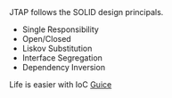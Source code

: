 <html>
<head>
  
</head>
<body>

<div align="justify">
JTAP follows the SOLID design principals.

<ul>
  <li>Single Responsibility</li>
  <li>Open/Closed</li>
  <li>Liskov Substitution</li>
  <li>Interface Segregation</li>
  <li>Dependency Inversion</li>
</ul>
  
Life is easier with IoC
 <a href="https://github.com/google/guice">Guice</a>
</div>

  
  
</body>
</html>


